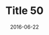 ---
layout: posts
title: "Title 50"
img: "https://image.tmdb.org/t/p/w185/kPRb1mbVHGop0egQ7153y0lhzGL.jpg"
date: 2016-06-22
genre: "Comedy"
categories: Movies
tags: bollywood, shah ruch khan
published: true 
---